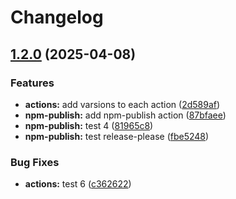 # Changelog

## [1.2.0](https://github.com/MapColonies/actions/compare/npm-publish-v1.1.1...npm-publish-v1.2.0) (2025-04-08)


### Features

* **actions:** add varsions to each action ([2d589af](https://github.com/MapColonies/actions/commit/2d589af3406a8b5fe203f7ff26dce495867de7a8))
* **npm-publish:** add npm-publish action ([87bfaee](https://github.com/MapColonies/actions/commit/87bfaee0fe7a79e3f0e638eae454d175be309a18))
* **npm-publish:** test 4 ([81965c8](https://github.com/MapColonies/actions/commit/81965c8323ff75551cf220991863e8a8103fa2aa))
* **npm-publish:** test release-please ([fbe5248](https://github.com/MapColonies/actions/commit/fbe5248b909e026106902554d9eb2502ff2fda04))


### Bug Fixes

* **actions:** test 6 ([c362622](https://github.com/MapColonies/actions/commit/c36262249e5ce1710a5b7d2567975003d2d54d68))
